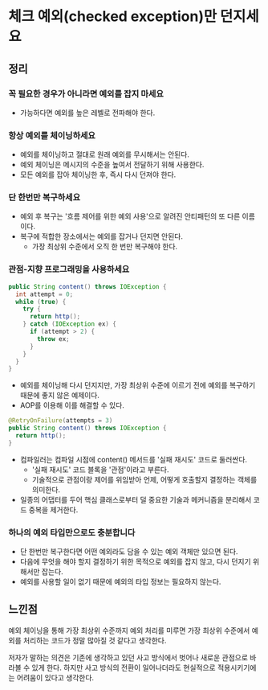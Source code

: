 # 체크 예외(checked exception)만 던지세요

## 정리

### 꼭 필요한 경우가 아니라면 예외를 잡지 마세요

- 가능하다면 예외를 높은 레벨로 전파해야 한다.

### 항상 예외를 체이닝하세요

- 예외를 체이닝하고 절대로 원래 예외를 무시해서는 안된다.
- 예외 체이닝은 메시지의 수준을 높여서 전달하기 위해 사용한다.
- 모든 예외를 잡아 체이닝한 후, 즉시 다시 던져야 한다.

### 단 한번만 복구하세요

- 예외 후 복구는 '흐름 제어를 위한 예외 사용'으로 알려진 안티패턴의 또 다른 이름이다.
- 복구에 적합한 장소에서는 예외를 잡거나 던지면 안된다.
  - 가장 최상위 수준에서 오직 한 번만 복구해야 한다.

### 관점-지향 프로그래밍을 사용하세요

``` java
public String content() throws IOException {
  int attempt = 0;
  while (true) {
    try {
      return http();
    } catch (IOException ex) {
      if (attempt > 2) {
        throw ex;
      }
    }
  }
}
```

- 예외를 체이닝해 다시 던지지만, 가장 최상위 수준에 이르기 전에 예외를 복구하기 때문에 좋지 않은 예제이다.
- AOP를 이용해 이를 해결할 수 있다.

```java
@RetryOnFailure(attempts = 3)
public String content() throws IOException {
  return http();
}
```

- 컴파일러는 컴파일 시점에 content() 메서드를 '실패 재시도' 코드로 둘러싼다.
  - '실패 재시도' 코드 블록을 '관점'이라고 부른다.
  - 기술적으로 관점이랑 제어를 위임받아 언제, 어떻게 호출할지 결정하는 객체를 의미한다.
- 일종의 어댑터를 두어 핵심 클래스로부터 덜 중요한 기술과 메커니즘을 분리해서 코드 중복을 제거한다.

### 하나의 예외 타입만으로도 충분합니다

- 단 한번만 복구한다면 어떤 예외라도 담을 수 있는 예외 객체만 있으면 된다.
- 다음에 무엇을 해야 할지 결정하기 위한 목적으로 예외를 잡지 않고, 다시 던지기 위해서만 잡는다.
- 예외를 사용할 일이 없기 때문에 예외의 타입 정보는 필요하지 않는다.

## 느낀점

예외 체이닝을 통해 가장 최상위 수준까지 예외 처리를 미루면 가장 최상위 수준에서 예외를 처리하는 코드가 정말 많아질 것 같다고 생각한다.

저자가 말하는 의견은 기존에 생각하고 있던 사고 방식에서 벗어나 새로운 관점으로 바라볼 수 있게 한다. 하지만 사고 방식의 전환이 일어나더라도 현실적으로 적용시키기에는 어려움이 있다고 생각한다.
